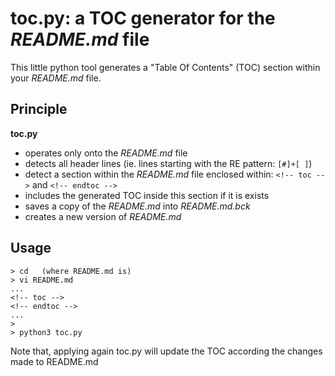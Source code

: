 
# toc.py: a TOC generator for the *README.md* file

This little python tool generates a "Table Of Contents" (TOC) section within your *README.md* file.

## Principle

**toc.py**

- operates only onto the *README.md* file
- detects all header lines (ie. lines starting with the RE pattern: ```[#]+[ ]```)
- detect a section within the *README.md* file enclosed within: ```<!-- toc -->``` and ```<!-- endtoc -->```
- includes the generated TOC inside this section if it is exists
- saves a copy of the *README.md* into *README.md.bck*
- creates a new version of *README.md*

## Usage

```
> cd   (where README.md is)
> vi README.md
...
<!-- toc -->
<!-- endtoc -->
...
>
> python3 toc.py
```

Note that, applying again toc.py will update the TOC according the changes made to README.md

